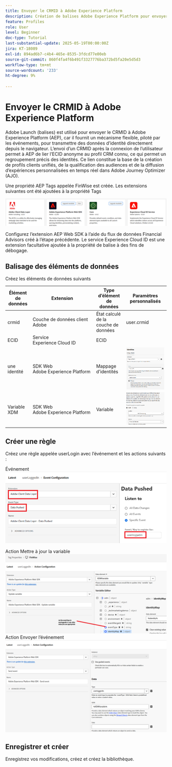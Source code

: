 ```yaml
---
title: Envoyer le CRMID à Adobe Experience Platform
description: Création de balises Adobe Experience Platform pour envoyer le CRMID reçu du navigateur à Adobe Experience Platform
feature: Profiles
role: User
level: Beginner
doc-type: Tutorial
last-substantial-update: 2025-05-19T00:00:00Z
jira: KT-18089
exl-id: 894ad6b7-c4b4-465e-8535-3fdcd77e00eb
source-git-commit: 860f4fa4f6b491f3327776ba372bd5fa20e5d5d3
workflow-type: tm+mt
source-wordcount: '233'
ht-degree: 9%

---
```


# Envoyer le CRMID à Adobe Experience Platform

Adobe Launch (balises) est utilisé pour envoyer le CRMID à Adobe Experience Platform (AEP), car il fournit un mécanisme flexible, piloté par les événements, pour transmettre des données d’identité directement depuis le navigateur. L’envoi d’un CRMID après la connexion de l’utilisateur permet à AEP de lier l’ECID anonyme au profil CRM connu, ce qui permet un regroupement précis des identités. Ce lien constitue la base de la création de profils clients unifiés, de la qualification des audiences et de la diffusion d’expériences personnalisées en temps réel dans Adobe Journey Optimizer (AJO).

Une propriété AEP Tags appelée FinWise est créée. Les extensions suivantes ont été ajoutées à la propriété Tags

![tags-extensions](assets/tags-extensions.png)

Configurez l’extension AEP Web SDK à l’aide du flux de données Financial Advisors créé à l’étape précédente.
Le service Experience Cloud ID est une extension facultative ajoutée à la propriété de balise à des fins de débogage.

## Balisage des éléments de données

Créez les éléments de données suivants

| Élément de données | Extension | Type d’élément de données | Paramètres personnalisés |
|--------------|-----------------------------------|---------------------------|----------------------------------------|
| crmid | Couche de données client Adobe | État calculé de la couche de données | user.crmid |
| ECID | Service Experience Cloud ID | ECID |                                        |
| une identité | SDK Web Adobe Experience Platform | Mappage d’identités | ![Image](assets/identity-settings.png) |
| Variable XDM | SDK Web Adobe Experience Platform | Variable | ![Image](assets/xdmvariable.png) |

## Créer une règle

Créez une règle appelée userLogin avec l’événement et les actions suivants :

Événement
![event](assets/data-pushed-event.png)

Action Mettre à jour la variable
![update-variable](assets/update-variable.png)
Action Envoyer l’événement
![send-event](assets/send-event.png)

## Enregistrer et créer

Enregistrez vos modifications, créez et créez la bibliothèque.
